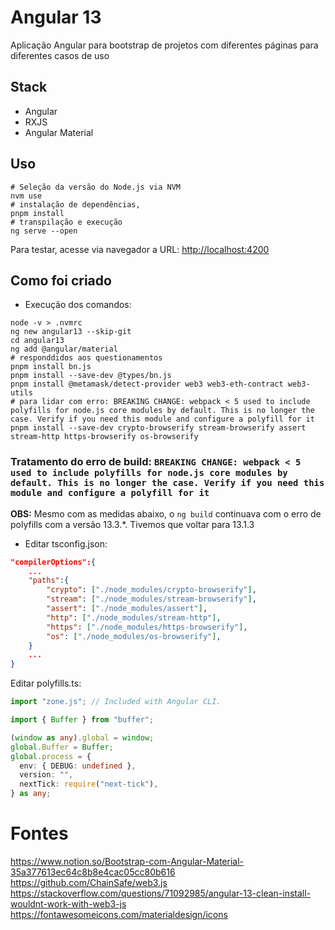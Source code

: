 # Angular 13

Aplicação Angular para bootstrap de projetos com diferentes páginas para diferentes casos de uso

## Stack

- Angular
- RXJS
- Angular Material

## Uso

```shell
# Seleção da versão do Node.js via NVM
nvm use
# instalação de dependências,
pnpm install
# transpilação e execução
ng serve --open
```

Para testar, acesse via navegador a URL: [http://localhost:4200](http://localhost:4200)

## Como foi criado

- Execução dos comandos:

```shell
node -v > .nvmrc
ng new angular13 --skip-git
cd angular13
ng add @angular/material
# responddidos aos questionamentos
pnpm install bn.js
pnpm install --save-dev @types/bn.js
pnpm install @metamask/detect-provider web3 web3-eth-contract web3-utils
# para lidar com erro: BREAKING CHANGE: webpack < 5 used to include polyfills for node.js core modules by default. This is no longer the case. Verify if you need this module and configure a polyfill for it
pnpm install --save-dev crypto-browserify stream-browserify assert stream-http https-browserify os-browserify
```

### Tratamento do erro de build: `BREAKING CHANGE: webpack < 5 used to include polyfills for node.js core modules by default. This is no longer the case. Verify if you need this module and configure a polyfill for it`

**OBS:** Mesmo com as medidas abaixo, o `ng build` continuava com o erro de polyfills com a versão 13.3.\*. Tivemos que voltar para 13.1.3

- Editar tsconfig.json:

```json
"compilerOptions":{
    ...
    "paths":{
        "crypto": ["./node_modules/crypto-browserify"],
        "stream": ["./node_modules/stream-browserify"],
        "assert": ["./node_modules/assert"],
        "http": ["./node_modules/stream-http"],
        "https": ["./node_modules/https-browserify"],
        "os": ["./node_modules/os-browserify"],
    }
    ...
}
```

Editar polyfills.ts:

```typescript
import "zone.js"; // Included with Angular CLI.

import { Buffer } from "buffer";

(window as any).global = window;
global.Buffer = Buffer;
global.process = {
  env: { DEBUG: undefined },
  version: "",
  nextTick: require("next-tick"),
} as any;
```

# Fontes

https://www.notion.so/Bootstrap-com-Angular-Material-35a377613ec64c8b8e4cac05cc80b616 \
https://github.com/ChainSafe/web3.js \
https://stackoverflow.com/questions/71092985/angular-13-clean-install-wouldnt-work-with-web3-js \
https://fontawesomeicons.com/materialdesign/icons
